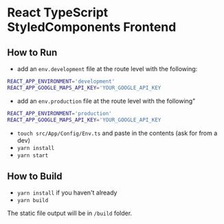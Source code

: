 # React TypeScript StyledComponents Frontend

## How to Run

- add an `env.development` file at the route level with the following:

```bash
REACT_APP_ENVIRONMENT='development'
REACT_APP_GOOGLE_MAPS_API_KEY='YOUR_GOOGLE_API_KEY
```

- add an `env.production` file at the route level with the following"

```bash
REACT_APP_ENVIRONMENT='production'
REACT_APP_GOOGLE_MAPS_API_KEY='YOUR_GOOGLE_API_KEY
```

- `touch src/App/Config/Env.ts` and paste in the contents (ask for from a dev)
- `yarn install`
- `yarn start`

## How to Build

- `yarn install` if you haven't already
- `yarn build`

The static file output will be in `/build` folder.
